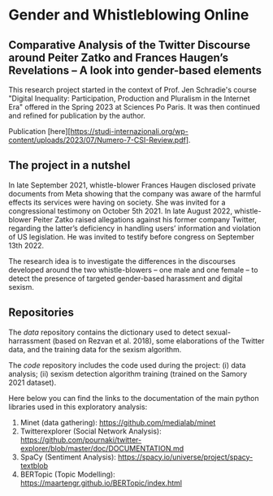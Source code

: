 # Gender and Whistleblowing Online
## Comparative Analysis of the Twitter Discourse around Peiter Zatko and Frances Haugen’s Revelations – A look into gender-based elements

This research project started in the context of Prof. Jen Schradie's course "Digital Inequality: Participation, Production and Pluralism in the Internet Era" offered in the Spring 2023 at Sciences Po Paris. It was then continued and refined for publication by the author. 

Publication [here][https://studi-internazionali.org/wp-content/uploads/2023/07/Numero-7-CSI-Review.pdf].

## The project in a nutshel

In late September 2021, whistle-blower Frances Haugen disclosed private documents from Meta showing that the company was aware of the harmful effects its services were having on society. She was invited for a congressional testimony on October 5th 2021.
In late August 2022, whistle-blower Peiter Zatko raised allegations against his former company Twitter, regarding the latter’s deficiency in handling users’ information and violation of US legislation. He was invited to testify before congress on September 13th 2022.

The research idea is to investigate the differences in the discourses developed around the two whistle-blowers – one male and one female – to detect the presence of targeted gender-based harassment and digital sexism. 

## Repositories
The *data* repository contains the dictionary used to detect sexual-harrassment (based on Rezvan et al. 2018), some elaborations of the Twitter data, and the training data for the sexism algorithm.

The *code* repository includes the code used during the project: (i) data analysis; (ii) sexism detection algorithm training (trained on the Samory 2021 dataset).

Here below you can find the links to the documentation of the main python libraries used in this exploratory analysis:
1. Minet (data gathering): https://github.com/medialab/minet
2. Twitterexplorer (Social Network Analysis): https://github.com/pournaki/twitter-explorer/blob/master/doc/DOCUMENTATION.md
3. SpaCy (Sentiment Analysis): https://spacy.io/universe/project/spacy-textblob
4. BERTopic (Topic Modelling): https://maartengr.github.io/BERTopic/index.html

